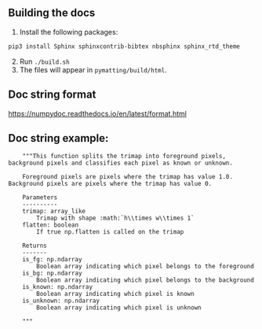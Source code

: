 ## Building the docs

1. Install the following packages:
```bash
pip3 install Sphinx sphinxcontrib-bibtex nbsphinx sphinx_rtd_theme
```
2. Run `./build.sh`
3. The files will appear in `pymatting/build/html`.

## Doc string format

https://numpydoc.readthedocs.io/en/latest/format.html

## Doc string example:

```
    """This function splits the trimap into foreground pixels, background pixels and classifies each pixel as known or unknown. 

    Foreground pixels are pixels where the trimap has value 1.0. Background pixels are pixels where the trimap has value 0.

    Parameters
    ----------
    trimap: array_like
        Trimap with shape :math:`h\\times w\\times 1`
    flatten: boolean
        If true np.flatten is called on the trimap

    Returns
    -------
    is_fg: np.ndarray
        Boolean array indicating which pixel belongs to the foreground
    is_bg: np.ndarray
        Boolean array indicating which pixel belongs to the background
    is_known: np.ndarray
        Boolean array indicating which pixel is known
    is_unknown: np.ndarray
        Boolean array indicating which pixel is unknown

    """
```
